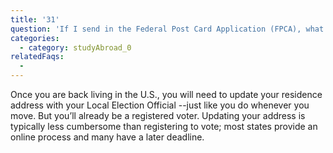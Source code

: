 ```yaml
---
title: '31'
question: 'If I send in the Federal Post Card Application (FPCA), what happens when I return to the US?'
categories:
  - category: studyAbroad_0
relatedFaqs:
  - 
---
```

Once you are back living in the U.S., you will need to update your residence address with your Local Election Official --just like you do whenever you move. But you’ll already be a registered voter. Updating your address is typically less cumbersome than registering to vote; most states provide an online process and many have a later deadline.
